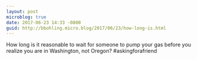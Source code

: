 ```yaml
---
layout: post
microblog: true
date: 2017-06-23 14:33 -0800
guid: http://bbohling.micro.blog/2017/06/23/how-long-is.html
---
```

How long is it reasonable to wait for someone to pump your gas before you realize you are in Washington, not Oregon? #askingforafriend
